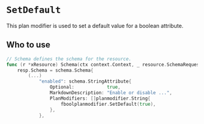 # `SetDefault`

This plan modifier is used to set a default value for a boolean attribute.

## Who to use

```go
// Schema defines the schema for the resource.
func (r *xResource) Schema(ctx context.Context, _ resource.SchemaRequest, resp *resource.SchemaResponse) {
    resp.Schema = schema.Schema{
        (...)
            "enabled": schema.StringAttribute{
                Optional:            true,
                MarkdownDescription: "Enable or disable ...",
                PlanModifiers: []planmodifier.String{
                    fboolplanmodifier.SetDefault(true),
                },
            },
```
